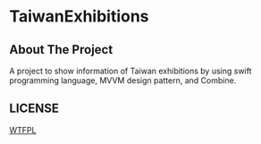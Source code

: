 # TaiwanExhibitions

## About The Project

A project to show information of Taiwan exhibitions by using swift programming language, MVVM design pattern, and Combine.

## LICENSE

[WTFPL](http://www.wtfpl.net/)
